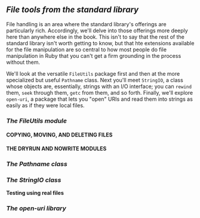 ## *File tools from the standard library* ##
File handling is an area where the standard library's offerings are particularly rich. Accordingly, we'll delve into those 
offerings more deeply here than anywhere else in the book. This isn't to say that the rest of the standard library isn't worth 
getting to know, but that hte extensions available for the file manipulation are so central to how most people do file manipulation 
in Ruby that you can't get a firm grounding in the process without them.

We'll look at the versatile `FileUtils` package first and then at the more specialized but useful `Pathname` class. Next you'll meet 
`StringIO`, a class whose objects are, essentially, strings with an I/O interface; you can `rewind` them, `seek` through them, `getc` 
from them, and so forth. Finally, we'll explore `open-uri`, a package that lets you "open" URIs and read them into strings as easily 
as if they were local files.

### *The FileUtils module* ### 


#### COPYING, MOVING, AND DELETING FILES ####


#### THE DRYRUN AND NOWRITE MODULES #### 


### *The Pathname class* ### 


### *The StringIO class* ###


**Testing using real files**


### *The open-uri library* ###
